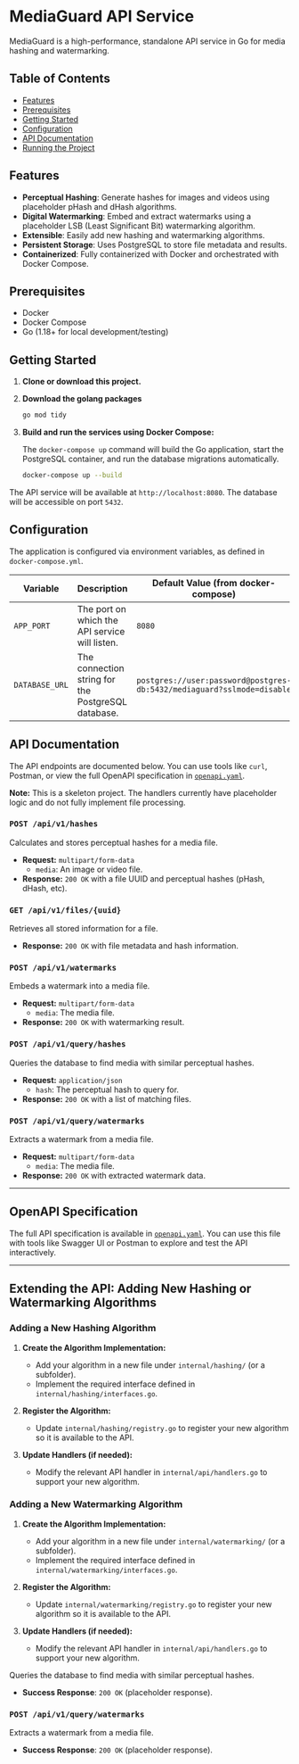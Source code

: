 
# MediaGuard API Service

MediaGuard is a high-performance, standalone API service in Go for media hashing and watermarking.

## Table of Contents

- [Features](#features)
- [Prerequisites](#prerequisites)
- [Getting Started](#getting-started)
- [Configuration](#configuration)
- [API Documentation](#api-documentation)
- [Running the Project](#running-the-project)

## Features

-   **Perceptual Hashing**: Generate hashes for images and videos using placeholder pHash and dHash algorithms.
-   **Digital Watermarking**: Embed and extract watermarks using a placeholder LSB (Least Significant Bit) watermarking algorithm.
-   **Extensible**: Easily add new hashing and watermarking algorithms.
-   **Persistent Storage**: Uses PostgreSQL to store file metadata and results.
-   **Containerized**: Fully containerized with Docker and orchestrated with Docker Compose.

## Prerequisites

-   Docker
-   Docker Compose
-   Go (1.18+ for local development/testing)

## Getting Started

1.  **Clone or download this project.**

2.  **Download the golang packages**

    ```bash
    go mod tidy 
    ```

2.  **Build and run the services using Docker Compose:**

    The `docker-compose up` command will build the Go application, start the PostgreSQL container, and run the database migrations automatically.

    ```bash
    docker-compose up --build
    ```

The API service will be available at `http://localhost:8080`. The database will be accessible on port `5432`.

## Configuration

The application is configured via environment variables, as defined in `docker-compose.yml`.

| Variable        | Description                                       | Default Value (from docker-compose)                               |
| --------------- | ------------------------------------------------- | ----------------------------------------------------------------- |
| `APP_PORT`      | The port on which the API service will listen.    | `8080`                                                            |
| `DATABASE_URL`  | The connection string for the PostgreSQL database. | `postgres://user:password@postgres-db:5432/mediaguard?sslmode=disable` |

## API Documentation

The API endpoints are documented below. You can use tools like `curl`, Postman, or view the full OpenAPI specification in [`openapi.yaml`](./openapi.yaml).

**Note:** This is a skeleton project. The handlers currently have placeholder logic and do not fully implement file processing.

### `POST /api/v1/hashes`

Calculates and stores perceptual hashes for a media file.

- **Request:** `multipart/form-data`
  - `media`: An image or video file.
- **Response:** `200 OK` with a file UUID and perceptual hashes (pHash, dHash, etc).

### `GET /api/v1/files/{uuid}`

Retrieves all stored information for a file.

- **Response:** `200 OK` with file metadata and hash information.

### `POST /api/v1/watermarks`

Embeds a watermark into a media file.

- **Request:** `multipart/form-data`
  - `media`: The media file.
- **Response:** `200 OK` with watermarking result.

### `POST /api/v1/query/hashes`

Queries the database to find media with similar perceptual hashes.

- **Request:** `application/json`
  - `hash`: The perceptual hash to query for.
- **Response:** `200 OK` with a list of matching files.

### `POST /api/v1/query/watermarks`

Extracts a watermark from a media file.

- **Request:** `multipart/form-data`
  - `media`: The media file.
- **Response:** `200 OK` with extracted watermark data.

---

## OpenAPI Specification

The full API specification is available in [`openapi.yaml`](./openapi.yaml). You can use this file with tools like Swagger UI or Postman to explore and test the API interactively.

---

## Extending the API: Adding New Hashing or Watermarking Algorithms

### Adding a New Hashing Algorithm

1. **Create the Algorithm Implementation:**
   - Add your algorithm in a new file under `internal/hashing/` (or a subfolder).
   - Implement the required interface defined in `internal/hashing/interfaces.go`.

2. **Register the Algorithm:**
   - Update `internal/hashing/registry.go` to register your new algorithm so it is available to the API.

3. **Update Handlers (if needed):**
   - Modify the relevant API handler in `internal/api/handlers.go` to support your new algorithm.

### Adding a New Watermarking Algorithm

1. **Create the Algorithm Implementation:**
   - Add your algorithm in a new file under `internal/watermarking/` (or a subfolder).
   - Implement the required interface defined in `internal/watermarking/interfaces.go`.

2. **Register the Algorithm:**
   - Update `internal/watermarking/registry.go` to register your new algorithm so it is available to the API.

3. **Update Handlers (if needed):**
   - Modify the relevant API handler in `internal/api/handlers.go` to support your new algorithm.

Queries the database to find media with similar perceptual hashes.

-   **Success Response**: `200 OK` (placeholder response).

### `POST /api/v1/query/watermarks`

Extracts a watermark from a media file.

-   **Success Response**: `200 OK` (placeholder response).
